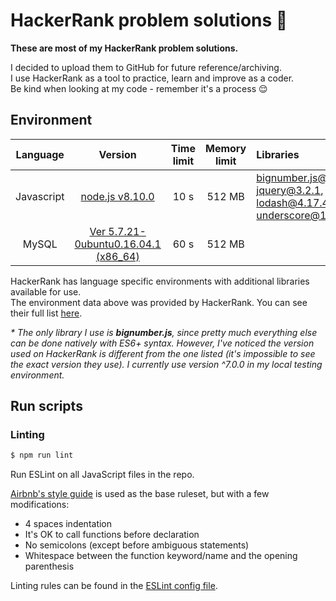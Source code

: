 # HackerRank problem solutions 🤖

__These are most of my HackerRank problem solutions.__

I decided to upload them to GitHub for future reference/archiving.  
I use HackerRank as a tool to practice, learn and improve as a coder.  
Be kind when looking at my code - remember it's a process 😌

## Environment

| Language | Version | Time limit | Memory limit | Libraries |
|:--------:|:-------:|:----------:|:------------:|:--------- |
| Javascript | [node.js v8.10.0](https://nodejs.org/) | 10 s | 512 MB | [bignumber.js@4.0.0](http://mikemcl.github.io/bignumber.js/)*, [jquery@3.2.1](https://jquery.com/), [lodash@4.17.4](https://lodash.com/), [underscore@1.8.3](https://underscorejs.org/) |
| MySQL | [Ver 5.7.21-0ubuntu0.16.04.1 (x86_64)](https://www.mysql.com/) | 60 s | 512 MB |

HackerRank has language specific environments with additional libraries available for use.  
The environment data above was provided by HackerRank. You can see their full list [here](https://www.hackerrank.com/environment).  

*\* The only library I use is __bignumber.js__, since pretty much everything else can be done natively with ES6+ syntax. However, I've noticed the version used on HackerRank is different from the one listed (it's impossible to see the exact version they use). I currently use version \^7.0.0 in my local testing environment.*


## Run scripts

### Linting

```bash
$ npm run lint
```

Run ESLint on all JavaScript files in the repo.  

[Airbnb's style guide](https://github.com/airbnb/javascript) is used as the base ruleset, but with a few modifications:  

* 4 spaces indentation
* It's OK to call functions before declaration
* No semicolons (except before ambiguous statements)
* Whitespace between the function keyword/name and the opening parenthesis

Linting rules can be found in the [ESLint config file](https://github.com/adamxtokyo/hackerrank/blob/master/.eslintrc.json).
